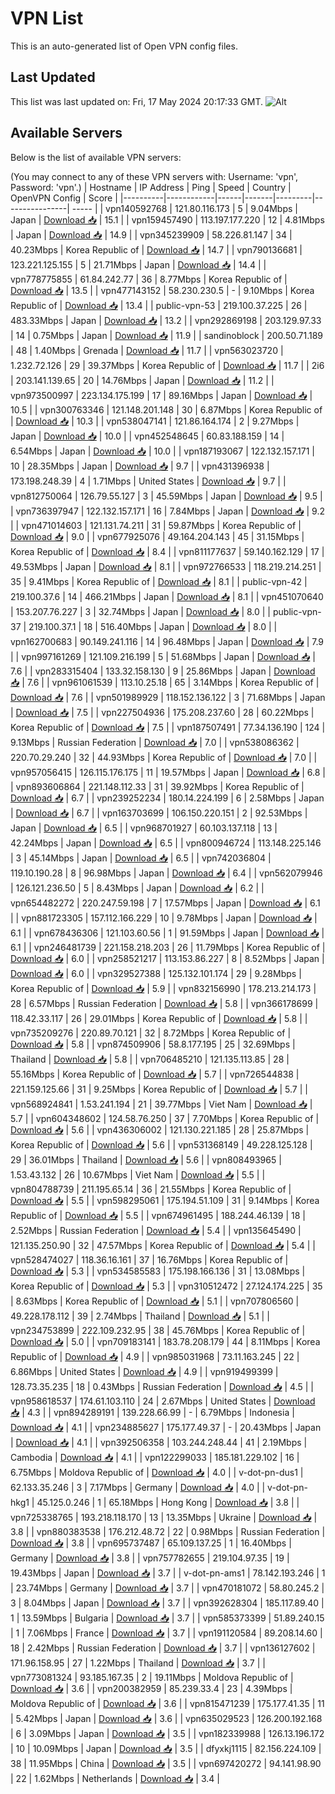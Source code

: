 # VPN List

This is an auto-generated list of Open VPN config files.

## Last Updated

This list was last updated on: Fri, 17 May 2024 20:17:33 GMT.
![Alt](https://repobeats.axiom.co/api/embed/186b98318ef1479477931607c1ad7d823f12451f.svg "Repobeats analytics image")

## Available Servers

Below is the list of available VPN servers:

(You may connect to any of these VPN servers with: Username: 'vpn', Password: 'vpn'.)
| Hostname | IP Address | Ping | Speed | Country | OpenVPN Config | Score |
|----------|------------|------|-------|---------|----------------| ----- |
| vpn140592768 | 121.80.116.173 | 5 | 9.04Mbps | Japan | [Download 📥](./configs/server_0_JP.ovpn) | 15.1 |
| vpn159457490 | 113.197.177.220 | 12 | 4.81Mbps | Japan | [Download 📥](./configs/server_1_JP.ovpn) | 14.9 |
| vpn345239909 | 58.226.81.147 | 34 | 40.23Mbps | Korea Republic of | [Download 📥](./configs/server_2_KR.ovpn) | 14.7 |
| vpn790136681 | 123.221.125.155 | 5 | 21.71Mbps | Japan | [Download 📥](./configs/server_3_JP.ovpn) | 14.4 |
| vpn778775855 | 61.84.242.77 | 36 | 8.77Mbps | Korea Republic of | [Download 📥](./configs/server_4_KR.ovpn) | 13.5 |
| vpn477143152 | 58.230.230.5 | - | 9.10Mbps | Korea Republic of | [Download 📥](./configs/server_5_KR.ovpn) | 13.4 |
| public-vpn-53 | 219.100.37.225 | 26 | 483.33Mbps | Japan | [Download 📥](./configs/server_6_JP.ovpn) | 13.2 |
| vpn292869198 | 203.129.97.33 | 14 | 0.75Mbps | Japan | [Download 📥](./configs/server_7_JP.ovpn) | 11.9 |
| sandinoblock | 200.50.71.189 | 48 | 1.40Mbps | Grenada | [Download 📥](./configs/server_8_GD.ovpn) | 11.7 |
| vpn563023720 | 1.232.72.126 | 29 | 39.37Mbps | Korea Republic of | [Download 📥](./configs/server_9_KR.ovpn) | 11.7 |
| 2i6 | 203.141.139.65 | 20 | 14.76Mbps | Japan | [Download 📥](./configs/server_10_JP.ovpn) | 11.2 |
| vpn973500997 | 223.134.175.199 | 17 | 89.16Mbps | Japan | [Download 📥](./configs/server_11_JP.ovpn) | 10.5 |
| vpn300763346 | 121.148.201.148 | 30 | 6.87Mbps | Korea Republic of | [Download 📥](./configs/server_12_KR.ovpn) | 10.3 |
| vpn538047141 | 121.86.164.174 | 2 | 9.27Mbps | Japan | [Download 📥](./configs/server_13_JP.ovpn) | 10.0 |
| vpn452548645 | 60.83.188.159 | 14 | 6.54Mbps | Japan | [Download 📥](./configs/server_14_JP.ovpn) | 10.0 |
| vpn187193067 | 122.132.157.171 | 10 | 28.35Mbps | Japan | [Download 📥](./configs/server_15_JP.ovpn) | 9.7 |
| vpn431396938 | 173.198.248.39 | 4 | 1.71Mbps | United States | [Download 📥](./configs/server_16_US.ovpn) | 9.7 |
| vpn812750064 | 126.79.55.127 | 3 | 45.59Mbps | Japan | [Download 📥](./configs/server_17_JP.ovpn) | 9.5 |
| vpn736397947 | 122.132.157.171 | 16 | 7.84Mbps | Japan | [Download 📥](./configs/server_18_JP.ovpn) | 9.2 |
| vpn471014603 | 121.131.74.211 | 31 | 59.87Mbps | Korea Republic of | [Download 📥](./configs/server_19_KR.ovpn) | 9.0 |
| vpn677925076 | 49.164.204.143 | 45 | 31.15Mbps | Korea Republic of | [Download 📥](./configs/server_20_KR.ovpn) | 8.4 |
| vpn811177637 | 59.140.162.129 | 17 | 49.53Mbps | Japan | [Download 📥](./configs/server_21_JP.ovpn) | 8.1 |
| vpn972766533 | 118.219.214.251 | 35 | 9.41Mbps | Korea Republic of | [Download 📥](./configs/server_22_KR.ovpn) | 8.1 |
| public-vpn-42 | 219.100.37.6 | 14 | 466.21Mbps | Japan | [Download 📥](./configs/server_23_JP.ovpn) | 8.1 |
| vpn451070640 | 153.207.76.227 | 3 | 32.74Mbps | Japan | [Download 📥](./configs/server_24_JP.ovpn) | 8.0 |
| public-vpn-37 | 219.100.37.1 | 18 | 516.40Mbps | Japan | [Download 📥](./configs/server_25_JP.ovpn) | 8.0 |
| vpn162700683 | 90.149.241.116 | 14 | 96.48Mbps | Japan | [Download 📥](./configs/server_26_JP.ovpn) | 7.9 |
| vpn997161269 | 121.109.216.199 | 5 | 51.68Mbps | Japan | [Download 📥](./configs/server_27_JP.ovpn) | 7.6 |
| vpn283315404 | 133.32.158.130 | 9 | 25.86Mbps | Japan | [Download 📥](./configs/server_28_JP.ovpn) | 7.6 |
| vpn961061539 | 113.10.25.18 | 65 | 3.14Mbps | Korea Republic of | [Download 📥](./configs/server_29_KR.ovpn) | 7.6 |
| vpn501989929 | 118.152.136.122 | 3 | 71.68Mbps | Japan | [Download 📥](./configs/server_30_JP.ovpn) | 7.5 |
| vpn227504936 | 175.208.237.60 | 28 | 60.22Mbps | Korea Republic of | [Download 📥](./configs/server_31_KR.ovpn) | 7.5 |
| vpn187507491 | 77.34.136.190 | 124 | 9.13Mbps | Russian Federation | [Download 📥](./configs/server_32_RU.ovpn) | 7.0 |
| vpn538086362 | 220.70.29.240 | 32 | 44.93Mbps | Korea Republic of | [Download 📥](./configs/server_33_KR.ovpn) | 7.0 |
| vpn957056415 | 126.115.176.175 | 11 | 19.57Mbps | Japan | [Download 📥](./configs/server_34_JP.ovpn) | 6.8 |
| vpn893606864 | 221.148.112.33 | 31 | 39.92Mbps | Korea Republic of | [Download 📥](./configs/server_35_KR.ovpn) | 6.7 |
| vpn239252234 | 180.14.224.199 | 6 | 2.58Mbps | Japan | [Download 📥](./configs/server_36_JP.ovpn) | 6.7 |
| vpn163703699 | 106.150.220.151 | 2 | 92.53Mbps | Japan | [Download 📥](./configs/server_37_JP.ovpn) | 6.5 |
| vpn968701927 | 60.103.137.118 | 13 | 42.24Mbps | Japan | [Download 📥](./configs/server_38_JP.ovpn) | 6.5 |
| vpn800946724 | 113.148.225.146 | 3 | 45.14Mbps | Japan | [Download 📥](./configs/server_39_JP.ovpn) | 6.5 |
| vpn742036804 | 119.10.190.28 | 8 | 96.98Mbps | Japan | [Download 📥](./configs/server_40_JP.ovpn) | 6.4 |
| vpn562079946 | 126.121.236.50 | 5 | 8.43Mbps | Japan | [Download 📥](./configs/server_41_JP.ovpn) | 6.2 |
| vpn654482272 | 220.247.59.198 | 7 | 17.57Mbps | Japan | [Download 📥](./configs/server_42_JP.ovpn) | 6.1 |
| vpn881723305 | 157.112.166.229 | 10 | 9.78Mbps | Japan | [Download 📥](./configs/server_43_JP.ovpn) | 6.1 |
| vpn678436306 | 121.103.60.56 | 1 | 91.59Mbps | Japan | [Download 📥](./configs/server_44_JP.ovpn) | 6.1 |
| vpn246481739 | 221.158.218.203 | 26 | 11.79Mbps | Korea Republic of | [Download 📥](./configs/server_45_KR.ovpn) | 6.0 |
| vpn258521217 | 113.153.86.227 | 8 | 8.52Mbps | Japan | [Download 📥](./configs/server_46_JP.ovpn) | 6.0 |
| vpn329527388 | 125.132.101.174 | 29 | 9.28Mbps | Korea Republic of | [Download 📥](./configs/server_47_KR.ovpn) | 5.9 |
| vpn832156990 | 178.213.214.173 | 28 | 6.57Mbps | Russian Federation | [Download 📥](./configs/server_48_RU.ovpn) | 5.8 |
| vpn366178699 | 118.42.33.117 | 26 | 29.01Mbps | Korea Republic of | [Download 📥](./configs/server_49_KR.ovpn) | 5.8 |
| vpn735209276 | 220.89.70.121 | 32 | 8.72Mbps | Korea Republic of | [Download 📥](./configs/server_50_KR.ovpn) | 5.8 |
| vpn874509906 | 58.8.177.195 | 25 | 32.69Mbps | Thailand | [Download 📥](./configs/server_51_TH.ovpn) | 5.8 |
| vpn706485210 | 121.135.113.85 | 28 | 55.16Mbps | Korea Republic of | [Download 📥](./configs/server_52_KR.ovpn) | 5.7 |
| vpn726544838 | 221.159.125.66 | 31 | 9.25Mbps | Korea Republic of | [Download 📥](./configs/server_53_KR.ovpn) | 5.7 |
| vpn568924841 | 1.53.241.194 | 21 | 39.77Mbps | Viet Nam | [Download 📥](./configs/server_54_VN.ovpn) | 5.7 |
| vpn604348602 | 124.58.76.250 | 37 | 7.70Mbps | Korea Republic of | [Download 📥](./configs/server_55_KR.ovpn) | 5.6 |
| vpn436306002 | 121.130.221.185 | 28 | 25.87Mbps | Korea Republic of | [Download 📥](./configs/server_56_KR.ovpn) | 5.6 |
| vpn531368149 | 49.228.125.128 | 29 | 36.01Mbps | Thailand | [Download 📥](./configs/server_57_TH.ovpn) | 5.6 |
| vpn808493965 | 1.53.43.132 | 26 | 10.67Mbps | Viet Nam | [Download 📥](./configs/server_58_VN.ovpn) | 5.5 |
| vpn804788739 | 211.195.65.14 | 36 | 21.55Mbps | Korea Republic of | [Download 📥](./configs/server_59_KR.ovpn) | 5.5 |
| vpn598295061 | 175.194.51.109 | 31 | 9.14Mbps | Korea Republic of | [Download 📥](./configs/server_60_KR.ovpn) | 5.5 |
| vpn674961495 | 188.244.46.139 | 18 | 2.52Mbps | Russian Federation | [Download 📥](./configs/server_61_RU.ovpn) | 5.4 |
| vpn135645490 | 121.135.250.90 | 32 | 47.57Mbps | Korea Republic of | [Download 📥](./configs/server_62_KR.ovpn) | 5.4 |
| vpn528474027 | 118.36.16.161 | 37 | 16.76Mbps | Korea Republic of | [Download 📥](./configs/server_63_KR.ovpn) | 5.3 |
| vpn534585583 | 175.198.166.136 | 31 | 13.08Mbps | Korea Republic of | [Download 📥](./configs/server_64_KR.ovpn) | 5.3 |
| vpn310512472 | 27.124.174.225 | 35 | 8.63Mbps | Korea Republic of | [Download 📥](./configs/server_65_KR.ovpn) | 5.1 |
| vpn707806560 | 49.228.178.112 | 39 | 2.74Mbps | Thailand | [Download 📥](./configs/server_66_TH.ovpn) | 5.1 |
| vpn234753899 | 222.109.232.95 | 38 | 45.76Mbps | Korea Republic of | [Download 📥](./configs/server_67_KR.ovpn) | 5.0 |
| vpn709183141 | 183.78.208.179 | 44 | 8.11Mbps | Korea Republic of | [Download 📥](./configs/server_68_KR.ovpn) | 4.9 |
| vpn985031968 | 73.11.163.245 | 22 | 6.86Mbps | United States | [Download 📥](./configs/server_69_US.ovpn) | 4.9 |
| vpn919499399 | 128.73.35.235 | 18 | 0.43Mbps | Russian Federation | [Download 📥](./configs/server_70_RU.ovpn) | 4.5 |
| vpn958618537 | 174.61.103.110 | 24 | 2.67Mbps | United States | [Download 📥](./configs/server_71_US.ovpn) | 4.3 |
| vpn894289191 | 139.228.66.99 | - | 6.79Mbps | Indonesia | [Download 📥](./configs/server_72_ID.ovpn) | 4.1 |
| vpn234885627 | 175.177.49.37 | - | 20.43Mbps | Japan | [Download 📥](./configs/server_73_JP.ovpn) | 4.1 |
| vpn392506358 | 103.244.248.44 | 41 | 2.19Mbps | Cambodia | [Download 📥](./configs/server_74_KH.ovpn) | 4.1 |
| vpn122299033 | 185.181.229.102 | 16 | 6.75Mbps | Moldova Republic of | [Download 📥](./configs/server_75_MD.ovpn) | 4.0 |
| v-dot-pn-dus1 | 62.133.35.246 | 3 | 7.17Mbps | Germany | [Download 📥](./configs/server_76_DE.ovpn) | 4.0 |
| v-dot-pn-hkg1 | 45.125.0.246 | 1 | 65.18Mbps | Hong Kong | [Download 📥](./configs/server_77_HK.ovpn) | 3.8 |
| vpn725338765 | 193.218.118.170 | 13 | 13.35Mbps | Ukraine | [Download 📥](./configs/server_78_UA.ovpn) | 3.8 |
| vpn880383538 | 176.212.48.72 | 22 | 0.98Mbps | Russian Federation | [Download 📥](./configs/server_79_RU.ovpn) | 3.8 |
| vpn695737487 | 65.109.137.25 | 1 | 16.40Mbps | Germany | [Download 📥](./configs/server_80_DE.ovpn) | 3.8 |
| vpn757782655 | 219.104.97.35 | 19 | 19.43Mbps | Japan | [Download 📥](./configs/server_81_JP.ovpn) | 3.7 |
| v-dot-pn-ams1 | 78.142.193.246 | 1 | 23.74Mbps | Germany | [Download 📥](./configs/server_82_DE.ovpn) | 3.7 |
| vpn470181072 | 58.80.245.2 | 3 | 8.04Mbps | Japan | [Download 📥](./configs/server_83_JP.ovpn) | 3.7 |
| vpn392628304 | 185.117.89.40 | 1 | 13.59Mbps | Bulgaria | [Download 📥](./configs/server_84_BG.ovpn) | 3.7 |
| vpn585373399 | 51.89.240.15 | 1 | 7.06Mbps | France | [Download 📥](./configs/server_85_FR.ovpn) | 3.7 |
| vpn191120584 | 89.208.14.60 | 18 | 2.42Mbps | Russian Federation | [Download 📥](./configs/server_86_RU.ovpn) | 3.7 |
| vpn136127602 | 171.96.158.95 | 27 | 1.22Mbps | Thailand | [Download 📥](./configs/server_87_TH.ovpn) | 3.7 |
| vpn773081324 | 93.185.167.35 | 2 | 19.11Mbps | Moldova Republic of | [Download 📥](./configs/server_88_MD.ovpn) | 3.6 |
| vpn200382959 | 85.239.33.4 | 23 | 4.39Mbps | Moldova Republic of | [Download 📥](./configs/server_89_MD.ovpn) | 3.6 |
| vpn815471239 | 175.177.41.35 | 11 | 5.42Mbps | Japan | [Download 📥](./configs/server_90_JP.ovpn) | 3.6 |
| vpn635029523 | 126.200.192.168 | 6 | 3.09Mbps | Japan | [Download 📥](./configs/server_91_JP.ovpn) | 3.5 |
| vpn182339988 | 126.13.196.172 | 10 | 10.09Mbps | Japan | [Download 📥](./configs/server_92_JP.ovpn) | 3.5 |
| dfyxkj1115 | 82.156.224.109 | 38 | 11.95Mbps | China | [Download 📥](./configs/server_93_CN.ovpn) | 3.5 |
| vpn697420272 | 94.141.98.90 | 22 | 1.62Mbps | Netherlands | [Download 📥](./configs/server_94_NL.ovpn) | 3.4 |
